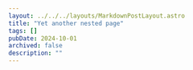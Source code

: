 ```yaml
---
layout: ../../../layouts/MarkdownPostLayout.astro
title: "Yet another nested page"
tags: []
pubDate: 2024-10-01
archived: false
description: ""
---
```

